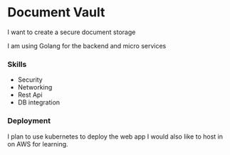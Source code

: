 # Document Vault
I want to create a secure 
document storage

I am using Golang for the backend and micro services

### Skills
- Security
- Networking
- Rest Api
- DB integration

### Deployment
I plan to use kubernetes to deploy the web app
I would also like to host in on AWS for learning.


